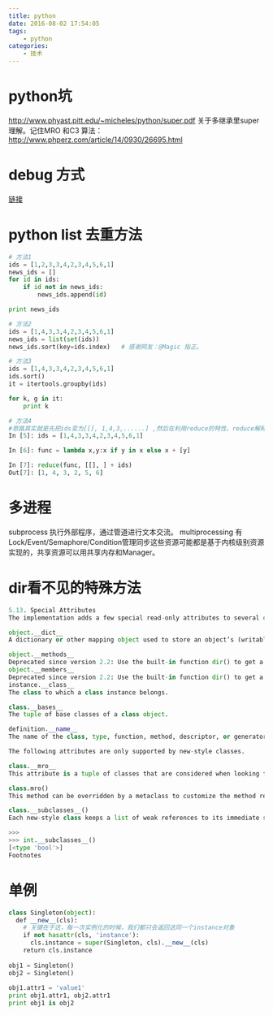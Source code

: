 ```yaml
---
title: python
date: 2016-08-02 17:54:05
tags: 
    - python
categories:
    - 技术
---
```


# python坑
http://www.phyast.pitt.edu/~micheles/python/super.pdf
关于多继承里super理解。记住MRO 和C3 算法：
http://www.phperz.com/article/14/0930/26695.html

# debug 方式
[链接](http://yangyingchao.github.io/%E6%88%91%E5%B8%B8%E7%94%A8%E7%9A%84-Python-%E8%B0%83%E8%AF%95%E5%B7%A5%E5%85%B7-%E5%8D%9A%E5%AE%A2-%E4%BC%AF%E4%B9%90%E5%9C%A8%E7%BA%BF/)

# python list 去重方法
```python
# 方法1
ids = [1,2,3,3,4,2,3,4,5,6,1]
news_ids = []
for id in ids:
    if id not in news_ids:
        news_ids.append(id)

print news_ids

# 方法2
ids = [1,4,3,3,4,2,3,4,5,6,1]
news_ids = list(set(ids))
news_ids.sort(key=ids.index)   # 感谢网友：@Magic 指正。

# 方法3
ids = [1,4,3,3,4,2,3,4,5,6,1]
ids.sort()
it = itertools.groupby(ids)

for k, g in it:
    print k

# 方法4
#思路其实就是先把ids变为[[], 1,4,3,......] ,然后在利用reduce的特性。reduce解释参看这http://docs.python.org/2/library/functions.html#reduce
In [5]: ids = [1,4,3,3,4,2,3,4,5,6,1]

In [6]: func = lambda x,y:x if y in x else x + [y]

In [7]: reduce(func, [[], ] + ids)
Out[7]: [1, 4, 3, 2, 5, 6]

```

# 多进程
subprocess 执行外部程序，通过管道进行文本交流。
multiprocessing 有Lock/Event/Semaphore/Condition管理同步这些资源可能都是基于内核级别资源实现的，共享资源可以用共享内存和Manager。

# dir看不见的特殊方法
```python
5.13. Special Attributes
The implementation adds a few special read-only attributes to several object types, where they are relevant. Some of these are not reported by the dir() built-in function.

object.__dict__
A dictionary or other mapping object used to store an object’s (writable) attributes.

object.__methods__
Deprecated since version 2.2: Use the built-in function dir() to get a list of an object’s attributes. This attribute is no longer available.
object.__members__
Deprecated since version 2.2: Use the built-in function dir() to get a list of an object’s attributes. This attribute is no longer available.
instance.__class__
The class to which a class instance belongs.

class.__bases__
The tuple of base classes of a class object.

definition.__name__
The name of the class, type, function, method, descriptor, or generator instance.

The following attributes are only supported by new-style classes.

class.__mro__
This attribute is a tuple of classes that are considered when looking for base classes during method resolution.

class.mro()
This method can be overridden by a metaclass to customize the method resolution order for its instances. It is called at class instantiation, and its result is stored in __mro__.

class.__subclasses__()
Each new-style class keeps a list of weak references to its immediate subclasses. This method returns a list of all those references still alive. Example:

>>>
>>> int.__subclasses__()
[<type 'bool'>]
Footnotes
```

# 单例
```python
class Singleton(object):
  def __new__(cls):
    # 关键在于这，每一次实例化的时候，我们都只会返回这同一个instance对象
    if not hasattr(cls, 'instance'):
      cls.instance = super(Singleton, cls).__new__(cls)
    return cls.instance
 
obj1 = Singleton()
obj2 = Singleton()
 
obj1.attr1 = 'value1'
print obj1.attr1, obj2.attr1
print obj1 is obj2
```
